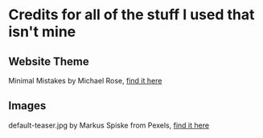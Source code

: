 # Credits for all of the stuff I used that isn't mine

## Website Theme

Minimal Mistakes by Michael Rose, [find it here](https://github.com/mmistakes/minimal-mistakes)

## Images

default-teaser.jpg by Markus Spiske from Pexels, [find it here](https://www.pexels.com/photo/screen-web-design-developing-codes-1936299/)
